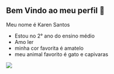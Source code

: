 ## Bem Vindo ao meu perfil 💛

Meu nome é Karen Santos

- Estou no 2° ano do ensino médio
- Amo ler
- minha cor favorita é amatelo
- meu animal favorito é gato e capivaras

![](https://media1.tenor.com/m/aEziQUxvp18AAAAC/el-gato.gif)
